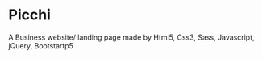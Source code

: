# Picchi
A Business website/ landing page made by Html5, Css3, Sass, Javascript, jQuery, Bootstartp5
